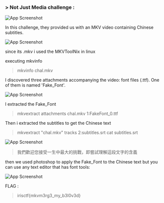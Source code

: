 ### > Not Just Media challenge :

![App Screenshot](https://cdn.discordapp.com/attachments/1067452256686981161/1194028269813633124/Screen_Shot_2024-01-08_at_10.20.24_PM.png?ex=65aedc7b&is=659c677b&hm=366a0cda43e386b581263250a5ec24ceed1758564007fc00d0a7531c24d4ae55&)

In this challenge, they provided us with an MKV video containing Chinese subtitles.

![App Screenshot](https://cdn.discordapp.com/attachments/1067452256686981161/1194029217239797830/Screen_Shot_2024-01-08_at_10.25.35_PM.png?ex=65aedd5d&is=659c685d&hm=c6c3a66cc7422a3fb78c979fce318997bd6ffc16622c358f569ebb2ba1f34e5d&)

since its .mkv i used the MKVToolNix in linux

executing mkvinfo

> mkvinfo chal.mkv

I discovered three attachments accompanying the video: font files (.ttf). One of them is named 'Fake_Font'.

![App Screenshot](https://cdn.discordapp.com/attachments/1067452256686981161/1194031366225010818/Screen_Shot_2024-01-08_at_10.30.25_PM.png?ex=65aedf5d&is=659c6a5d&hm=2bb3d65af2273a3d6638e365ddd27f4a7b95c5332b831cc2c5cb0c7aaf5e48ef&)

I extracted the Fake_Font

> mkvextract attachments chal.mkv 1:FakeFont_0.ttf

Then i extracted the subtitles to get the Chinese text

> mkvextract "chal.mkv" tracks 2:subtitles.srt
> cat subtitles.srt

![App Screenshot](https://cdn.discordapp.com/attachments/1067452256686981161/1194036230275469362/Screen_Shot_2024-01-08_at_10.51.58_PM.png?ex=65aee3e5&is=659c6ee5&hm=74c3ec84bdd4cfed82522c28a906776a62f65152417137d9a8c669f5b41bc9db&)

> 我們歡迎您接受一生中最大的挑戰，即嘗試理解這段文字的含義

then we used photoshop to apply the Fake_Font to the Chinese text but you can use any text editor that has font tools:

![App Screenshot](https://cdn.discordapp.com/attachments/1067452256686981161/1194041135274922128/Screen_Shot_2024-01-08_at_11.13.00_PM.png?ex=65aee876&is=659c7376&hm=fbf8ffc04df76615420e0aa8f59e97bef4e103cd65c5a76dc72647fcf7728f41&)

FLAG : 
> irisctf{mkvm3rg3_my_b3l0v3d}
